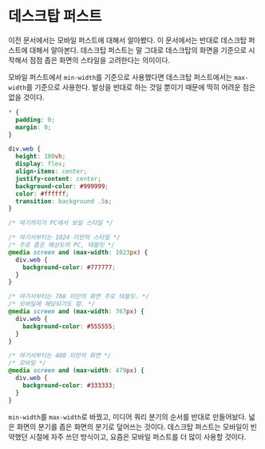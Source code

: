# 데스크탑 퍼스트
이전 문서에서는 모바일 퍼스트에 대해서 알아봤다. 이 문서에서는 반대로 데스크탑 퍼스트에 대해서 알아본다. 데스크탑 퍼스트는 말 그대로 데스크탑의 화면을 기준으로 시작해서 점점 좁은 화면의 스타일을 고려한다는 의미이다.

모바일 퍼스트에서 `min-width`를 기준으로 사용했다면 데스크탑 퍼스트에서는 `max-width`를 기준으로 사용한다. 발상을 반대로 하는 것일 뿐이기 때문에 딱히 어려운 점은 없을 것이다.

```css
* {
  padding: 0;
  margin: 0;
}

div.web {
  height: 100vh;
  display: flex;
  align-items: center;
  justify-content: center;
  background-color: #999999;
  color: #ffffff;
  transition: background .5s;
}

/* 여기까지가 PC에서 보일 스타일 */

/* 여기서부터는 1024 미만의 스타일 */
/* 주로 좁은 해상도의 PC, 태블릿 */
@media screen and (max-width: 1023px) {
  div.web {
    background-color: #777777;
  }
}

/* 여기서부터는 768 미만의 화면 주로 태블릿. */
/* 모바일에 해당되기도 함. */
@media screen and (max-width: 767px) {
  div.web {
    background-color: #555555;
  }
}

/* 여기서부터는 480 미만의 화면 */
/* 모바일 */
@media screen and (max-width: 479px) {
  div.web {
    background-color: #333333;
  }
}
```

`min-width`를 `max-width`로 바꿨고, 미디어 쿼리 분기의 순서를 반대로 만들어놨다. 넓은 화면의 분기를 좁은 화면의 분기로 덮어쓰는 것이다. 데스크탑 퍼스트는 모바일이 빈약했던 시절에 자주 쓰던 방식이고, 요즘은 모바일 퍼스트를 더 많이 사용할 것이다.